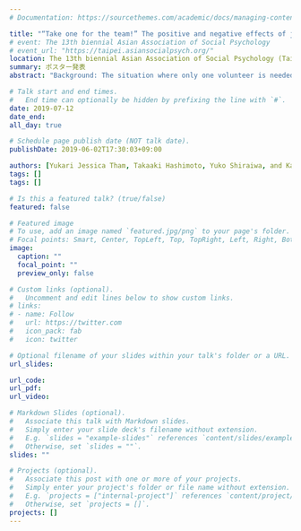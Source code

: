 ```yaml
---
# Documentation: https://sourcethemes.com/academic/docs/managing-content/

title: "“Take one for the team!” The positive and negative effects of justice sensitivity in a volunteer’s dilemma in workplace scenarios"
# event: The 13th biennial Asian Association of Social Psychology
# event_url: "https://taipei.asiansocialpsych.org/"
location: The 13th biennial Asian Association of Social Psychology (Taipei, Taiwan)
summary: ポスター発表
abstract: "Background: The situation where only one volunteer is needed to provide the group benefit is known as the “volunteer’s dilemma” (Diekmann, 1985). If someone volunteers, everyone benefits, but if nobody does, everyone suffers. It is rational to be the only volunteer when nobody is likely to step forward, and to freeride when someone else is likely to volunteer. Based on studies of justice sensitivity (e.g., Schmitt et al., 2010), however, we hypothesize that people would make rather irrational decisions: When those high in self-oriented justice sensitivity (sensitivity to becoming a victim of injustice) find that nobody is going to volunteer, they would shirk because it is unfair for them to be the only one who incurs the cost of volunteering. In contrast, when those high in other-oriented justice sensitivity (sensitivity to benefiting from injustice) find that someone else is going to volunteer, they would also volunteer so as not to let the person be the only one who incurs the cost of volunteering. Method: We conducted two scenario-based experiments (Study1: n = 94, Study2: n = 93). The participants completed Justice Sensitivity Inventory (Schmitt et al., 2010), and read a scenario of the volunteer’s dilemma, which is likely to happen at a workplace. They were divided into two conditions: one (out of six) member always volunteers vs. nobody volunteers in the scenario. The participants were asked how likely they would volunteer in the situation. Results: The hypotheses were partly supported in both studies; self-oriented justice sensitivity had the negative effect and other-oriented justice sensitivity had the positive effect on people’s willingness to volunteer; however, it was regardless of condition (i.e., the number of volunteers). The present research contributes to the literature on the associations between justice sensitivity and people’s behavior, specifically prosocial and antisocial behavior, in the volunteer’s dilemma."

# Talk start and end times.
#   End time can optionally be hidden by prefixing the line with `#`.
date: 2019-07-12
date_end: 
all_day: true

# Schedule page publish date (NOT talk date).
publishDate: 2019-06-02T17:30:03+09:00

authors: [Yukari Jessica Tham, Takaaki Hashimoto, Yuko Shiraiwa, and Kaori Karasawa]
tags: []
tags: []

# Is this a featured talk? (true/false)
featured: false

# Featured image
# To use, add an image named `featured.jpg/png` to your page's folder. 
# Focal points: Smart, Center, TopLeft, Top, TopRight, Left, Right, BottomLeft, Bottom, BottomRight.
image:
  caption: ""
  focal_point: ""
  preview_only: false

# Custom links (optional).
#   Uncomment and edit lines below to show custom links.
# links:
# - name: Follow
#   url: https://twitter.com
#   icon_pack: fab
#   icon: twitter

# Optional filename of your slides within your talk's folder or a URL.
url_slides:

url_code:
url_pdf:
url_video:

# Markdown Slides (optional).
#   Associate this talk with Markdown slides.
#   Simply enter your slide deck's filename without extension.
#   E.g. `slides = "example-slides"` references `content/slides/example-slides.md`.
#   Otherwise, set `slides = ""`.
slides: ""

# Projects (optional).
#   Associate this post with one or more of your projects.
#   Simply enter your project's folder or file name without extension.
#   E.g. `projects = ["internal-project"]` references `content/project/deep-learning/index.md`.
#   Otherwise, set `projects = []`.
projects: []
---
```

